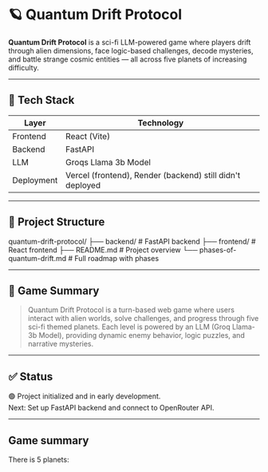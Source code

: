 # 🪐 Quantum Drift Protocol

**Quantum Drift Protocol** is a sci-fi LLM-powered game where players drift through alien dimensions, face logic-based challenges, decode mysteries, and battle strange cosmic entities — all across five planets of increasing difficulty.

---

## 🚀 Tech Stack

| Layer     | Technology                         |
|-----------|-------------------------------------|
| Frontend  | React (Vite)                        |
| Backend   | FastAPI                             |
| LLM       | Groqs Llama 3b Model      |
| Deployment| Vercel (frontend), Render (backend) still didn't deployed |

---

## 📂 Project Structure

quantum-drift-protocol/
├── backend/ # FastAPI backend
├── frontend/ # React frontend
├── README.md # Project overview
└── phases-of-quantum-drift.md # Full roadmap with phases


---

## 🌌 Game Summary

> Quantum Drift Protocol is a turn-based web game where users interact with alien worlds, solve challenges, and progress through five sci-fi themed planets. Each level is powered by an LLM (Groq Llama-3b Model), providing dynamic enemy behavior, logic puzzles, and narrative mysteries.

---

## ✅ Status

🟢 Project initialized and in early development.  
Next: Set up FastAPI backend and connect to OpenRouter API.

---

## Game summary
There is 5 planets:
